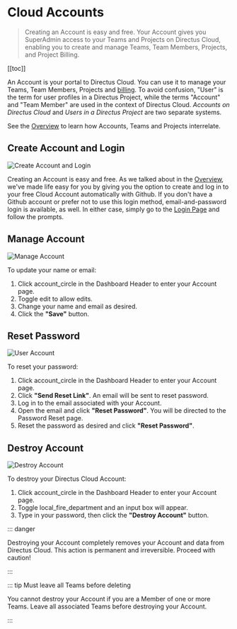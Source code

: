 # Cloud Accounts

> Creating an Account is easy and free. Your Account gives you SuperAdmin access to your Teams and Projects on Directus
> Cloud, enabling you to create and manage Teams, Team Members, Projects, and Project Billing.

[[toc]]

An Account is your portal to Directus Cloud. You can use it to manage your Teams, Team Members, Projects and
[billing](/cloud/teams/#manage-billing). To avoid confusion, "User" is the term for user profiles in a Directus Project,
while the terms "Account" and "Team Member" are used in the context of Directus Cloud. _Accounts on Directus Cloud_ and
_Users in a Directus Project_ are two separate systems.

See the [Overview](/cloud/overview) to learn how Accounts, Teams and Projects interrelate.

## Create Account and Login

![Create Account and Login](https://cdn.directus.io/docs/v9/cloud/accounts/accounts-20220322A/login-page-20220225A.webp)

Creating an Account is easy and free. As we talked about in the [Overview](/cloud/overview/), we've made life easy for
you by giving you the option to create and log in to your free Cloud Account automatically with Github. If you don't
have a Github account or prefer not to use this login method, email-and-password login is available, as well. In either
case, simply go to the [Login Page](https://directus.cloud/login) and follow the prompts.

## Manage Account

![Manage Account](https://cdn.directus.io/docs/v9/cloud/accounts/accounts-20220322A/managing-your-account-20220225A.webp)

To update your name or email:

1. Click <span mi icon>account_circle</span> in the Dashboard Header to enter your Account page.
2. Toggle <span mi icon prmry>edit</span> to allow edits.
3. Change your name and email as desired.
4. Click the **"Save"** button.

## Reset Password

![User Account](https://cdn.directus.io/docs/v9/cloud/accounts/accounts-20220322A/reset-password-20220322A.webp)

To reset your password:

1. Click <span mi icon>account_circle</span> in the Dashboard Header to enter your Account page.
2. Click **"Send Reset Link"**. An email will be sent to reset password.
3. Log in to the email associated with your Account.
4. Open the email and click **"Reset Password"**. You will be directed to the Password Reset page.
5. Reset the password as desired and click **"Reset Password"**.

## Destroy Account

![Destroy Account](https://cdn.directus.io/docs/v9/cloud/accounts/accounts-20220322A/destroying-your-account-20220225A.webp)

To destroy your Directus Cloud Account:

1. Click <span mi icon>account_circle</span> in the Dashboard Header to enter your Account page.
2. Toggle <span mi icon dngr>local_fire_department</span> and an input box will appear.
3. Type in your password, then click the **"Destroy Account"** button.

::: danger

Destroying your Account completely removes your Account and data from Directus Cloud. This action is permanent and
irreversible. Proceed with caution!

:::

::: tip Must leave all Teams before deleting

You cannot destroy your Account if you are a Member of one or more Teams. Leave all associated Teams before destroying
your Account.

:::

